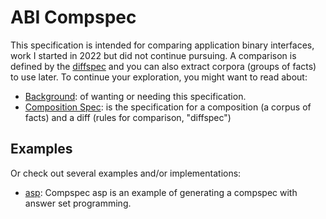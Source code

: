 # ABI Compspec

This specification is intended for comparing application binary interfaces,
work I started in 2022 but did not continue pursuing. A comparison is defined by the [diffspec](spec.md#rules)
and you can also extract corpora (groups of facts) to use later. To continue your exploration, you
might want to read about:

 - [Background](background.md): of wanting or needing this specification.
 - [Composition Spec](spec.md): is the specification for a composition (a corpus of facts) and a diff (rules for comparison, "diffspec")

## Examples

Or check out several examples and/or implementations:

 - [asp](asp): Compspec asp is an example of generating a compspec with answer set programming.
